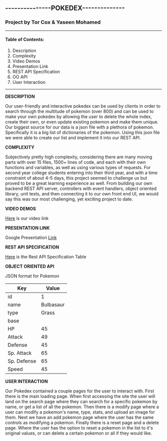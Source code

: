 ## **---------------POKEDEX--------------**

### **Project by Tor Cox & Yaseen Mohamed**

----

#### Table of Contents:


1. Description
2. Complexity
3. Video Demos
4. Presentation Link
5. REST API Specification
6. OO API 
7. User Interaction
----



**DESCRIPTION**

Our user-friendly and interactive pokedex can be used by clients in order to search through the
multitude of pokemon (over 800) and can be used to make your own pokedex by allowing the user to 
delete the whole index, create their own, or even update existing pokemon and make them unique.
Our biggest source for our data is a json file with a plethora of pokemon. Specifically it is a big list of dictionaries of the pokemon. Using this json file we were able to create our list and implement it into our REST API.

**COMPLEXITY**

Subjectively pretty high complexity, considering there are many moving parts with over 15 files, 1500+ lines of code, and each with their own functions and variables, as well as using various types of requests. For second year college students entering into their third year, and with a time constraint of about 4-5 days, this project seemed to challenge us but proved to be a great learning experience as well. From building our own backend REST API server, controllers with event handlers, object oriented library, unit tests, and then connecting it to our own front end UI, we would say this was our most challenging, yet exciting project to date.

**VIDEO DEMOS**

[Here](https://youtu.be/9v0st2wKif0) is our video link


**PRESENTATION LINK**

Google Presentation [Link](https://docs.google.com/presentation/d/1SMJPQVrhuJrQnuTn6PggtxTwEj3u8_uWXUhT5RFElXc/edit?usp=sharing)


**REST API SPECIFICATION**

[Here](https://imgur.com/a/DDryA05) is the Rest API Specification Table

**OBJECT ORIENTED API**

JSON format for Pokemon


| Key | Value |
| ------ | ------ |
| id   |  1  |
| name | Bulbasaur |
| type | Grass |
| base |       |
| HP   |  45   |
| Attack   |  49   |
| Defense   |  45   |
| Sp. Attack|  65   |
| Sp. Defense   |  65   |
| Speed   |  45   |


**USER INTERACTION**

Our Pokedex contained a couple pages for the user to interact with. First there is the main loading page. When first accessing the site the user will land on the search page where they can search for a specific pokemon by name, or get a list of all the pokemon. Then there is a modify page where a user can modify a pokemon's name, type, stats, and upload an image for them. Next we have an add pokemon page where the user has the same controls as modifying a pokemon. Finally there is a reset page and a delete page. Where the user has the option to reset a pokemon in the list to it's original values, or can delete a certain pokemon or all if they would like.
